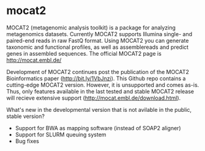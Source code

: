 # mocat2
MOCAT2 (metagenomic analysis toolkit) is a package for analyzing metagenomics datasets. Currently MOCAT2 supports Illumina single- and paired-end reads in raw FastQ format. Using MOCAT2 you can generate taxonomic and functional profiles, as well as assemblereads and predict genes in assembled sequences. The official MOCAT2 page is http://mocat.embl.de/

Development of MOCAT2 continues post the publication of the MOCAT2 Bioinformatics paper (http://bit.ly/1VbJnzi). This Github repo contains a cutting-edge MOCAT2 version. However, it is unsupported and comes as-is. Thus, only features available in the last tested and stable MOCAT2 release will recieve extensive support (http://mocat.embl.de/download.html).

What's new in the developmental version that is not avilable in the public, stable version?
- Support for BWA as mapping software (instead of SOAP2 aligner)
- Support for SLURM queuing system
- Bug fixes
